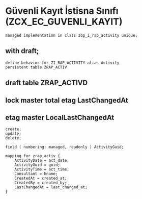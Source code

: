 # Güvenli Kayıt İstisna Sınıfı (ZCX_EC_GUVENLI_KAYIT)
```abap
managed implementation in class zbp_i_rap_activity unique;
```
## with draft;
```abap
define behavior for ZI_RAP_ACTIVITY alias Activity
persistent table ZRAP_ACTIV
```
## draft table ZRAP_ACTIVD
## lock master total etag LastChangedAt
## etag master LocalLastChangedAt
```abap
create;
update;
delete;

field ( numbering: managed, readonly ) ActivityGuid;

mapping for zrap_activ {
    ActivityDate = act_date;
    ActivityGuid = guid;
    ActivityTime = act_time;
    Consultant = bname;
    CreatedAt = created_at;
    CreatedBy = created_by;
    LastChangedAt = last_changed_at;
}
